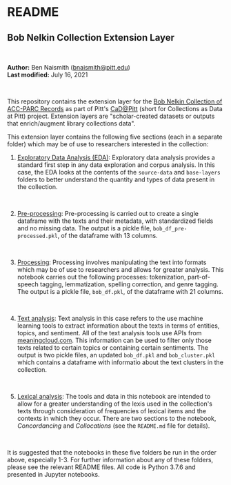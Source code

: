 # README

## Bob Nelkin Collection Extension Layer

<br>

**Author:** Ben Naismith (bnaismith@pitt.edu)  
**Last modified:** July 16, 2021

<br>

This repository contains the extension layer for the [Bob Nelkin Collection of ACC-PARC Records](https://historicpittsburgh.org/collection/nelkin-acc-parc-records) as part of Pitt's [CaD@Pitt](https://cadatpitt.github.io/) (short for Collections as Data at Pitt) project. Extension layers are "scholar-created datasets or outputs that enrich/augment library collections data".

This extension layer contains the following five sections (each in a separate folder) which may be of use to researchers interested in the collection:

1. [Exploratory Data Analysis (EDA)](https://github.com/CaDatPitt/data-layers/tree/master/extension-layers/bob-nelkin-collection/exploratory_data_analysis/): Exploratory data analysis provides a standard first step in any data exploration and corpus analysis. In this case, the EDA looks at the contents of the `source-data` and `base-layers` folders to better understand the quantity and types of data present in the collection.   

<br>

2. [Pre-processing](https://github.com/CaDatPitt/data-layers/tree/master/extension-layers/bob-nelkin-collection/pre-processing/): Pre-processing is carried out to create a single dataframe with the texts and their metadata, with standardized fields and no missing data. The output is a pickle file, `bob_df_pre-processed.pkl`, of the dataframe with 13 columns.  

<br>

3. [Processing](https://github.com/CaDatPitt/data-layers/tree/master/extension-layers/bob-nelkin-collection/processing/): Processing involves manipulating the text into formats which may be of use to researchers and allows for greater analysis. This notebook carries out the following processes: tokenization, part-of-speech tagging, lemmatization, spelling correction, and genre tagging. The output is a pickle file, `bob_df.pkl`, of the dataframe with 21 columns.  

<br>

4. [Text analysis](https://github.com/CaDatPitt/data-layers/tree/master/extension-layers/bob-nelkin-collection/text_analysis/): Text analysis in this case refers to the use machine learning tools to extract information about the texts in terms of entities, topics, and sentiment. All of the text analysis tools use APIs from [meaningcloud.com](meaningcloud.com). This information can be used to filter only those texts related to certain topics or containing certain sentiments. The output is two pickle files, an updated `bob_df.pkl` and `bob_cluster.pkl` which contains a dataframe with informatio about the text clusters in the collection.   

<br>

5. [Lexical analysis](https://github.com/CaDatPitt/data-layers/tree/master/extension-layers/bob-nelkin-collection/lexical_analysis/): The tools and data in this notebook are intended to allow for a greater understanding of the lexis used in the collection's texts through consideration of frequencies of lexical items and the contexts in which they occur. There are two sections to the notebook, _Concordancing_ and _Collocations_ (see the `README.md` file for details).   

<br>

It is suggested that the notebooks in these five folders be run in the order above, especially 1-3. For further information about any of these folders, please see the relevant README files. All code is Python 3.7.6 and presented in Jupyter notebooks.
